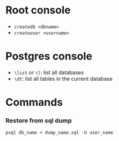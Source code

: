 # Root console
* `createdb <dbname>`
* `createuser <username>`

# Postgres console
* `\list` or `\l`: list all databases
* `\dt`: list all tables in the current database

# Commands
### Restore from sql dump  
`psql db_name < dump_name.sql -U user_name`
